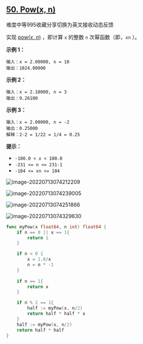 ## [50. Pow(x, n)](https://leetcode.cn/problems/powx-n/)

难度中等995收藏分享切换为英文接收动态反馈

实现 [pow(*x*, *n*)](https://www.cplusplus.com/reference/valarray/pow/) ，即计算 `x` 的整数 `n` 次幂函数（即，`xn` ）。

 

**示例 1：**

```
输入：x = 2.00000, n = 10
输出：1024.00000
```

**示例 2：**

```
输入：x = 2.10000, n = 3
输出：9.26100
```

**示例 3：**

```
输入：x = 2.00000, n = -2
输出：0.25000
解释：2-2 = 1/22 = 1/4 = 0.25
```

 

**提示：**

- `-100.0 < x < 100.0`
- `-231 <= n <= 231-1`
- `-104 <= xn <= 104`



![image-20220713074212209](https://soft-package-xisheng.oss-cn-hangzhou.aliyuncs.com/picture/diary/image-20220713074212209.png)



![image-20220713074239005](https://soft-package-xisheng.oss-cn-hangzhou.aliyuncs.com/picture/diary/image-20220713074239005.png)



![image-20220713074251866](https://soft-package-xisheng.oss-cn-hangzhou.aliyuncs.com/picture/diary/image-20220713074251866.png)



![image-20220713074329630](https://soft-package-xisheng.oss-cn-hangzhou.aliyuncs.com/picture/diary/image-20220713074329630.png)

```go
func myPow(x float64, n int) float64 {
	if n == 0 || x == 1{
		return 1
	}

	if n < 0 {
		x = 1.0/x
		n = n * -1
	}
    
	if n == 1{
		return x
	}

	if n % 2 == 1{
		half := myPow(x, n/2)
		return half * half * x
	}
	half := myPow(x, n/2)
	return half * half
}
```

